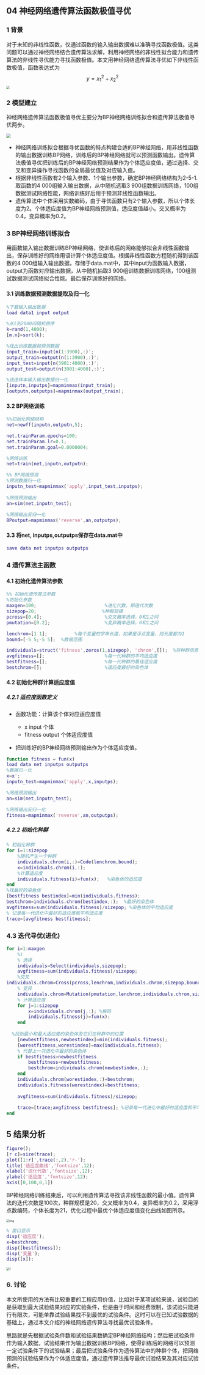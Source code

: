 

## 04 神经网络遗传算法函数极值寻优

### 1 背景

对于未知的非线性函数，仅通过函数的输入输出数据难以准确寻找函数极值。这类问题可以通过神经网络结合遗传算法求解，利用神经网络的非线性拟合能力和遗传算法的非线性寻优能力寻找函数极值。本文用神经网络遗传算法寻优如下非线性函数极值，函数表达式为
$$
y = x_1^2 + x_2^2
$$
<img src="https://upload-images.jianshu.io/upload_images/566201-7fe4f6eca26c0fa1.png?imageMogr2/auto-orient/strip|imageView2/2/w/560/format/webp" style="zoom: 50%;" />

### 2 模型建立

神经网络遗传算法函数极值寻优主要分为BP神经网络训练拟合和遗传算法极值寻优两步。

<img src="https://upload-images.jianshu.io/upload_images/566201-ccb7bb0662813e01.png?imageMogr2/auto-orient/strip|imageView2/2/w/522/format/webp" style="zoom:67%;" />

- 神经网络训练拟合根据寻优函数的特点构建合适的BP神经网络，用非线性函数的输出数据训练BP网络，训练后的BP神经网络就可以预测函数输出。遗传算法极值寻优把训练后的BP神经网络预测结果作为个体适应度值，通过选择、交叉和变异操作寻找函数的全局最优值及对应输入值。
- 根据非线性函数有2个输入参数、1个输出参数，确定BP神经网络结构为2-5-1.取函数的4 000组输入输出数据，从中随机选取3 900组数据训练网络，100组数据测试网络性能，网络训练好后用于预测非线性函数输出。
- 遗传算法中个体采用实数编码，由于寻优函数只有2个输入参数，所以个体长度为2。个体适应度值为BP神经网络预测值，适应度值越小。交叉概率为0.4，变异概率为0.2。

### 3 BP神经网络训练拟合

用函数输入输出数据训练BP神经网络，使训练后的网络能够拟合非线性函数输出，保存训练好的网络用语计算个体适应度值。根据非线性函数方程随机得到该函数的4 000组输入输出数据，存储于data.mat中，其中input为函数输入数据，output为函数对应输出数据，从中随机抽取3 900组训练数据训练网络，100组测试数据测试网络拟合性能。最后保存训练好的网络。

#### 3.1 训练数据预测数据提取及归一化

```matlab
%下载输入输出数据
load data1 input output

%从1到2000间随机排序
k=rand(1,4000);
[m,n]=sort(k);

%找出训练数据和预测数据
input_train=input(n(1:3900),:)';
output_train=output(n(1:3900),:)';
input_test=input(n(3901:4000),:)';
output_test=output(n(3901:4000),:)';

%选连样本输入输出数据归一化
[inputn,inputps]=mapminmax(input_train);
[outputn,outputps]=mapminmax(output_train);
```

#### 3.2 BP网络训练

```matlab
%%初始化网络结构
net=newff(inputn,outputn,5);

net.trainParam.epochs=100;
net.trainParam.lr=0.1;
net.trainParam.goal=0.0000004;

%网络训练
net=train(net,inputn,outputn);

%% BP网络预测
%预测数据归一化
inputn_test=mapminmax('apply',input_test,inputps);
 
%网络预测输出
an=sim(net,inputn_test);
 
%网络输出反归一化
BPoutput=mapminmax('reverse',an,outputps);
```

#### 3.3 将net, inputps,outputps保存在data.mat中

```matlab
save data net inputps outputps 
```

### 4 遗传算法主函数

#### 4.1 初始化遗传算法参数

```matlab
%% 初始化遗传算法参数
%初始化参数
maxgen=100;                         %进化代数，即迭代次数
sizepop=20;                        %种群规模
pcross=[0.4];                       %交叉概率选择，0和1之间
pmutation=[0.2];                    %变异概率选择，0和1之间

lenchrom=[1 1];          %每个变量的字串长度，如果是浮点变量，则长度都为1
bound=[-5 5;-5 5];  %数据范围

individuals=struct('fitness',zeros(1,sizepop), 'chrom',[]);  %将种群信息定义为一个结构体
avgfitness=[];                      %每一代种群的平均适应度
bestfitness=[];                     %每一代种群的最佳适应度
bestchrom=[];                       %适应度最好的染色体
```

#### 4.2 初始化种群计算适应度值

##### 4.2.1 适应度函数定义

- 函数功能：计算该个体对应适应度值
  - x           input     个体
  - fitness     output    个体适应度值

- 把训练好的BP神经网络预测输出作为个体适应度值。

```matlab
function fitness = fun(x)
load data net inputps outputps
%数据归一化
x=x';
inputn_test=mapminmax('apply',x,inputps);

%网络预测输出
an=sim(net,inputn_test);

%网络输出反归一化
fitness=mapminmax('reverse',an,outputps);
```

##### 4.2.2 初始化种群

```matlab
% 初始化种群
for i=1:sizepop
    %随机产生一个种群
    individuals.chrom(i,:)=Code(lenchrom,bound);   
    x=individuals.chrom(i,:);
    %计算适应度
    individuals.fitness(i)=fun(x);   %染色体的适应度
end
%找最好的染色体
[bestfitness bestindex]=min(individuals.fitness);
bestchrom=individuals.chrom(bestindex,:);  %最好的染色体
avgfitness=sum(individuals.fitness)/sizepop; %染色体的平均适应度
% 记录每一代进化中最好的适应度和平均适应度
trace=[avgfitness bestfitness]; 
```

### 4.3 迭代寻优(进化)

```matlab
for i=1:maxgen
    %i
    % 选择
    individuals=Select(individuals,sizepop); 
    avgfitness=sum(individuals.fitness)/sizepop;
    %交叉
individuals.chrom=Cross(pcross,lenchrom,individuals.chrom,sizepop,bound);
    % 变异
    individuals.chrom=Mutation(pmutation,lenchrom,individuals.chrom,sizepop,[i maxgen],bound); 
    % 计算适应度 
    for j=1:sizepop
        x=individuals.chrom(j,:); %解码
        individuals.fitness(j)=fun(x);   
    end
   
  %找到最小和最大适应度的染色体及它们在种群中的位置
    [newbestfitness,newbestindex]=min(individuals.fitness);
    [worestfitness,worestindex]=max(individuals.fitness);
    % 代替上一次进化中最好的染色体
    if bestfitness>newbestfitness
        bestfitness=newbestfitness;
        bestchrom=individuals.chrom(newbestindex,:);
    end
    individuals.chrom(worestindex,:)=bestchrom;
    individuals.fitness(worestindex)=bestfitness;
    
    avgfitness=sum(individuals.fitness)/sizepop;
    
    trace=[trace;avgfitness bestfitness]; %记录每一代进化中最好的适应度和平均适应度
end
```

## 5 结果分析

```matlab
figure();
[r c]=size(trace);
plot([1:r]',trace(:,2),'r-');
title('适应度曲线','fontsize',12);
xlabel('进化代数','fontsize',12);
ylabel('适应度','fontsize',12);
axis([0,100,0,1])
```

BP神经网络训练结束后，可以利用遗传算法寻找该非线性函数的最小值。遗传算法的迭代次数是100次，种群规模是20，交叉概率为0.4，变异概率为0.2，采用浮点数编码，个体长度为21，优化过程中最优个体适应度值变化曲线如图所示。

<img src="https:////upload-images.jianshu.io/upload_images/566201-5f8ebf93b588bfe5.png?imageMogr2/auto-orient/strip|imageView2/2/w/560/format/webp" alt="img" style="zoom:50%;" />

```matlab
% 窗口显示
disp('适应度');
x=bestchrom;
disp([bestfitness]);
disp('变量');
disp([x]);
```

<img src="/Users/xixixiao/Desktop/study/MatlabLearning/code/chapter4/1.png" alt="1" style="zoom:50%;" />

### 6. 讨论

本文所使用的方法有比较重要的工程应用价值，比如对于某项试验来说，试验目的是获取到最大试验结果对应的实验条件，但是由于时间和经费限制，该试验只能进行有限次，可能单靠试验结果找不到最优的试验条件。这时可以在已知试验数据的基础上，通过本文介绍的神经网络遗传算法寻找最优试验条件。

思路就是先根据试验条件数和试验结果数确定BP神经网络结构；然后把试验条件作为输入数据，试验结果作为输出数据训练BP网络，使得训练后的网络可以预测一定试验条件下的试验结果；最后把试验条件作为遗传算法中的种群个体，把网络预测的试验结果作为个体适应度值，通过遗传算法推导最优试验结果及其对应试验条件。

